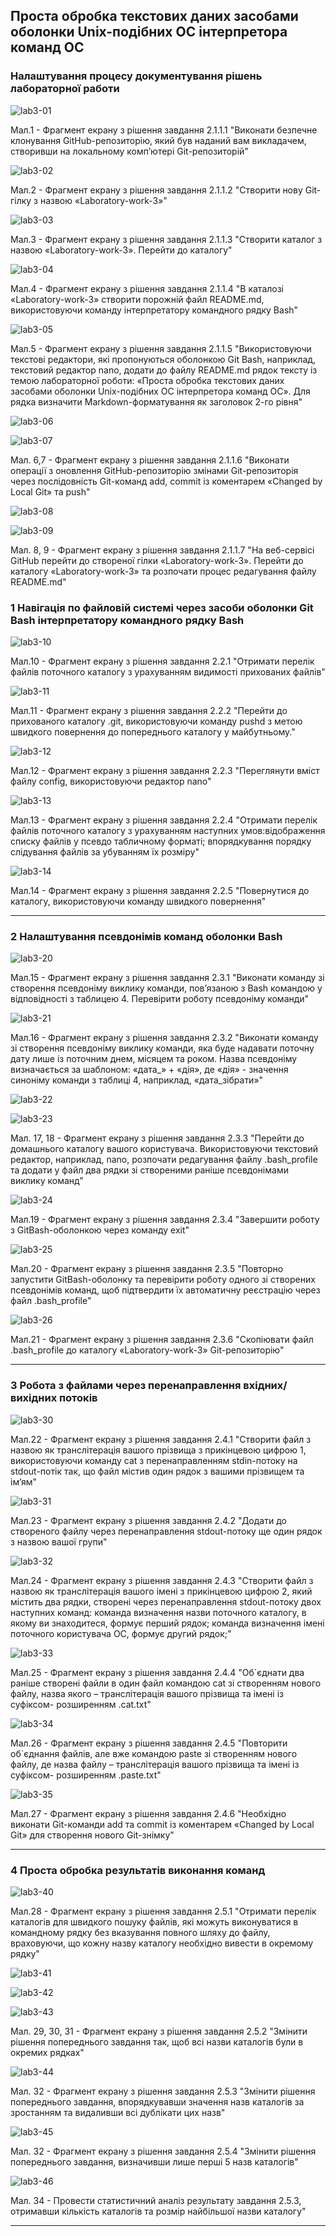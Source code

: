 ## Проста обробка текстових даних засобами оболонки Unix-подібних ОС інтерпретора команд ОС ##

###  Налаштування процесу документування рішень лабораторної работи ###



![lab3-01](https://github.com/oleksandrblazhko/ai-diduh/assets/115537945/48210e3d-58a0-443b-bd1e-e8d51b05a3d5)

Мал.1 - Фрагмент екрану з рішення завдання 2.1.1.1 "Виконати безпечне клонування GitHub-репозиторію, який був наданий вам викладачем, створивши на локальному комп’ютері Git-репозиторій"


![lab3-02](https://github.com/oleksandrblazhko/ai-diduh/assets/115537945/79d48923-9e0d-44cd-9606-b69946222929)

Мал.2 - Фрагмент екрану з рішення завдання 2.1.1.2 "Створити нову Git-гілку з назвою «Laboratory-work-3»"


![lab3-03](https://github.com/oleksandrblazhko/ai-diduh/assets/115537945/f5b94dc8-8675-4cf2-8c00-f35a79932e25)

Мал.3 - Фрагмент екрану з рішення завдання 2.1.1.3 "Створити каталог з назвою «Laboratory-work-3». Перейти до каталогу"


![lab3-04](https://github.com/oleksandrblazhko/ai-diduh/assets/115537945/1ad0cf20-bcc9-4c66-a5ca-780f54a06ae8)

Мал.4 - Фрагмент екрану з рішення завдання 2.1.1.4 "В каталозі «Laboratory-work-3» створити порожній файл README.md, використовуючи команду інтерпретатору командного рядку Bash"

![lab3-05](https://github.com/oleksandrblazhko/ai-diduh/assets/115537945/e1f5327d-7162-485b-a1cd-560a226e5c6c)

Мал.5 - Фрагмент екрану з рішення завдання 2.1.1.5 "Використовуючи текстові редактори, які пропонуються оболонкою Git Bash, наприклад, текстовий редактор nano, додати до файлу README.md рядок тексту із темою лабораторної роботи: «Проста обробка текстових даних засобами оболонки Unix-подібних ОС інтерпретора команд ОС».
Для рядка визначити Markdown-форматування як заголовок 2-го рівня"


![lab3-06](https://github.com/oleksandrblazhko/ai-diduh/assets/115537945/cff1cb5d-55d9-49c3-8cfe-1bfdf22088f9)

![lab3-07](https://github.com/oleksandrblazhko/ai-diduh/assets/115537945/b3e244a7-f84c-4c50-aa1f-04c2a073fcca)

Мал. 6,7 - Фрагмент екрану з рішення завдання 2.1.1.6 "Виконати операції з оновлення GitHub-репозиторію змінами Git-репозиторія через послідовність Git-команд add, commit із коментарем «Changed by Local Git» та push"


![lab3-08](https://github.com/oleksandrblazhko/ai-diduh/assets/115537945/b90944b2-7229-451e-bab0-d0241451ef9f)

![lab3-09](https://github.com/oleksandrblazhko/ai-diduh/assets/115537945/c22fdc6c-4c51-48db-8899-e9086b4ae5d4)

Мал. 8, 9 - Фрагмент екрану з рішення завдання 2.1.1.7 "На веб-сервісі GitHub перейти до створеної гілки «Laboratory-work-3».
Перейти до каталогу «Laboratory-work-3» та розпочати процес редагування файлу README.md"


### 1 Навігація по файловій системі через засоби оболонки Git Bash інтерпретатору командного рядку Bash ###

![lab3-10](https://github.com/oleksandrblazhko/ai-diduh/assets/115537945/4cff7f1d-53d9-4bf3-96b7-f8c6bb01d4d4)


Мал.10 - Фрагмент екрану з рішення завдання 2.2.1 "Отримати перелік файлів поточного каталогу з урахуванням видимості прихованих файлів"

![lab3-11](https://github.com/oleksandrblazhko/ai-diduh/assets/115537945/57dfd9d9-2661-4ffb-8294-5e4298c2f06b)

Мал.11 - Фрагмент екрану з рішення завдання 2.2.2 "Перейти до прихованого каталогу .git, використовуючи команду pushd з метою швидкого повернення до попереднього каталогу у майбутньому."


![lab3-12](https://github.com/oleksandrblazhko/ai-diduh/assets/115537945/2d0ef8cc-1633-4585-a00c-637ceb98311d)

Мал.12 - Фрагмент екрану з рішення завдання 2.2.3 "Переглянути вміст файлу config, використовуючи редактор nano"


![lab3-13](https://github.com/oleksandrblazhko/ai-diduh/assets/115537945/f0103210-9489-4475-a755-c45c4f4bdf2b)

Мал.13 - Фрагмент екрану з рішення завдання 2.2.4 "Отримати перелік файлів поточного каталогу з урахуванням наступних умов:відображення списку файлів у псевдо табличному форматі; впорядкування порядку слідування файлів за убуванням їх розміру"


![lab3-14](https://github.com/oleksandrblazhko/ai-diduh/assets/115537945/6b7c3de5-96c8-4f79-a351-4b43e4d1dcce)


Мал.14 - Фрагмент екрану з рішення завдання 2.2.5 "Повернутися до каталогу, використовуючи команду швидкого повернення"


*************************************************************************************************************************************************

### 2 Налаштування псевдонімів команд оболонки Bash ###



![lab3-20](https://github.com/oleksandrblazhko/ai-diduh/assets/115537945/03385b27-f85a-4b95-b378-e9db67f3f1c6)

Мал.15 - Фрагмент екрану з рішення завдання 2.3.1 "Виконати команду зі створення псевдоніму виклику команди, пов’язаною з Bash командою у відповідності з таблицею 4. Перевірити роботу псевдоніму команди"


![lab3-21](https://github.com/oleksandrblazhko/ai-diduh/assets/115537945/87a2fd57-6731-4010-a0c9-1f5536171f5f)

Мал.16 - Фрагмент екрану з рішення завдання 2.3.2 "Виконати команду зі створення псевдоніму виклику команди, яка буде надавати поточну дату лише із поточним днем, місяцем та роком. Назва псевдоніму визначається за шаблоном: «дата_» + «дія», де «дія» - значення синоніму команди з таблиці 4, наприклад, «дата_зібрати»"


![lab3-22](https://github.com/oleksandrblazhko/ai-diduh/assets/115537945/c1e56651-38ef-4055-8fb3-84b1b56b7e55)

![lab3-23](https://github.com/oleksandrblazhko/ai-diduh/assets/115537945/303f7b21-1a4a-45b7-833c-65cceab508a2)


Мал. 17, 18 - Фрагмент екрану з рішення завдання 2.3.3 "Перейти до домашнього каталогу вашого користувача. Використовуючи текстовий редактор, наприклад, nano, розпочати редагування файлу .bash_profile та додати у файл два рядки зі створеними раніше псевдонімами виклику команд"


![lab3-24](https://github.com/oleksandrblazhko/ai-diduh/assets/115537945/b43731f6-419e-4b55-aea6-a288ad3ab056)

Мал.19 - Фрагмент екрану з рішення завдання 2.3.4 "Завершити роботу з GitBash-оболонкою через команду exit"


![lab3-25](https://github.com/oleksandrblazhko/ai-diduh/assets/115537945/cc48642e-3824-4c30-b5dc-acc9140e130d)

Мал.20 - Фрагмент екрану з рішення завдання 2.3.5 "Повторно запустити GitBash-оболонку та перевірити роботу одного зі створених псевдонімів команд, щоб підтвердити їх автоматичну реєстрацію через файл .bash_profile"


![lab3-26](https://github.com/oleksandrblazhko/ai-diduh/assets/115537945/5ccf3916-0e07-4174-b6be-aee981a05af2)

Мал.21 - Фрагмент екрану з рішення завдання 2.3.6 "Скопіювати файл .bash_profile до каталогу «Laboratory-work-3» Git-репозиторію"


*************************************************************************************************************************************************    

### 3 Робота з файлами через перенаправлення вхідних/вихідних потоків ###


![lab3-30](https://github.com/oleksandrblazhko/ai-diduh/assets/115537945/707f0c7c-facf-45d1-8ab1-4861e4122ba4)

Мал.22 - Фрагмент екрану з рішення завдання 2.4.1 "Створити файл з назвою як транслітерація вашого прізвища з прикінцевою цифрою 1, використовуючи команду cat з перенаправленням stdin-потоку на stdout-потік так, що файл містив один рядок з вашими прізвищем та ім’ям"

![lab3-31](https://github.com/oleksandrblazhko/ai-diduh/assets/115537945/1a1a2ee4-fc85-4e54-a73f-d57ddf81fcc0)

Мал.23 - Фрагмент екрану з рішення завдання 2.4.2 "Додати до створеного файлу через перенаправлення stdout-потоку ще один рядок з назвою вашої групи"

![lab3-32](https://github.com/oleksandrblazhko/ai-diduh/assets/115537945/8d928596-170f-4d13-b1ca-3b0653c03945)

Мал.24 - Фрагмент екрану з рішення завдання 2.4.3 "Створити файл з назвою як транслітерація вашого імені з прикінцевою цифрою 2, який містить два рядки, створені через перенаправлення stdout-потоку двох наступних команд: команда визначення назви поточного каталогу, в якому ви знаходитеся, формує перший рядок; команда визначення імені поточного користувача ОС, формує другий рядок;"


![lab3-33](https://github.com/oleksandrblazhko/ai-diduh/assets/115537945/0db64727-f2a6-4084-8642-6dc130d3a9f6)

Мал.25 - Фрагмент екрану з рішення завдання 2.4.4 "Об`єднати два раніше створені файли в один файл командою cat зі створенням нового файлу, назва якого – транслітерація вашого прізвища та імені із суфіксом- розширенням .cat.txt"


![lab3-34](https://github.com/oleksandrblazhko/ai-diduh/assets/115537945/0e8a33d1-1abb-48ba-b366-ace73887f181)

Мал.26 - Фрагмент екрану з рішення завдання 2.4.5 "Повторити об`єднання файлів, але вже командою paste зі створенням нового файлу, де назва файлу – транслітерація вашого прізвища та імені із суфіксом- розширенням .paste.txt"

![lab3-35](https://github.com/oleksandrblazhko/ai-diduh/assets/115537945/868efcba-81f7-49f1-857c-0481bcb82dd6)

Мал.27 - Фрагмент екрану з рішення завдання 2.4.6 "Необхідно виконати Git-команди add та commit із коментарем «Changed by Local Git» для створення нового Git-знімку"


*************************************************************************************************************************************************

### 4 Проста обробка результатів виконання команд ###


![lab3-40](https://github.com/oleksandrblazhko/ai-diduh/assets/115537945/b83f93bb-2594-4a19-8def-e0f89d27d13a)

Мал.28 - Фрагмент екрану з рішення завдання 2.5.1 "Отримати перелік каталогів для швидкого пошуку файлів, які можуть виконуватися в командному рядку без вказування повного шляху до файлу, враховуючи, що кожну назву каталогу необхідно вивести в окремому рядку"


![lab3-41](https://github.com/oleksandrblazhko/ai-diduh/assets/115537945/c53c0304-929b-4224-bc76-f24561bda309)

![lab3-42](https://github.com/oleksandrblazhko/ai-diduh/assets/115537945/30ea5e11-0a18-4d43-97f1-69be3cf0a1d4)

![lab3-43](https://github.com/oleksandrblazhko/ai-diduh/assets/115537945/f975cfbc-3136-4d0e-acd5-3c826ceca060)

Мал. 29, 30, 31  - Фрагмент екрану з рішення завдання 2.5.2 "Змінити рішення попереднього завдання так, щоб всі назви каталогів були в окремих рядках"


![lab3-44](https://github.com/oleksandrblazhko/ai-diduh/assets/115537945/92d354a1-002b-4a3c-b167-b755487f21fd)

Мал. 32  - Фрагмент екрану з рішення завдання 2.5.3 "Змінити рішення попереднього завдання, впорядкувавши значення назв каталогів за зростанням та видаливши всі дублікати цих назв"


![lab3-45](https://github.com/oleksandrblazhko/ai-diduh/assets/115537945/520147e8-8ea9-445c-b8d7-5edbed990baf)

Мал. 32  - Фрагмент екрану з рішення завдання 2.5.4 "Змінити рішення попереднього завдання, визначивши лише перші 5 назв каталогів"


![lab3-46](https://github.com/oleksandrblazhko/ai-diduh/assets/115537945/3c390b89-7f12-4b51-bb3e-2eff6e68ba0a)

Мал. 34  - Провести статистичний аналіз результату завдання 2.5.3, отримавши кількість каталогів та розмір найбільшої назви каталогу"



*************************************************************************************************************************************************


